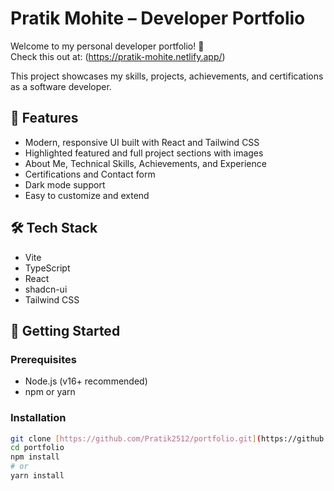 # Pratik Mohite – Developer Portfolio

Welcome to my personal developer portfolio! 🚀  
Check this out at: (https://pratik-mohite.netlify.app/)

This project showcases my skills, projects, achievements, and certifications as a software developer.

## 🌟 Features

- Modern, responsive UI built with React and Tailwind CSS
- Highlighted featured and full project sections with images
- About Me, Technical Skills, Achievements, and Experience
- Certifications and Contact form
- Dark mode support
- Easy to customize and extend

## 🛠️ Tech Stack

- Vite
- TypeScript
- React
- shadcn-ui
- Tailwind CSS

## 🚀 Getting Started

### Prerequisites

- Node.js (v16+ recommended)
- npm or yarn

### Installation

```bash
git clone [https://github.com/Pratik2512/portfolio.git](https://github.com/Pratik2512/portfolio.git)
cd portfolio
npm install
# or
yarn install
